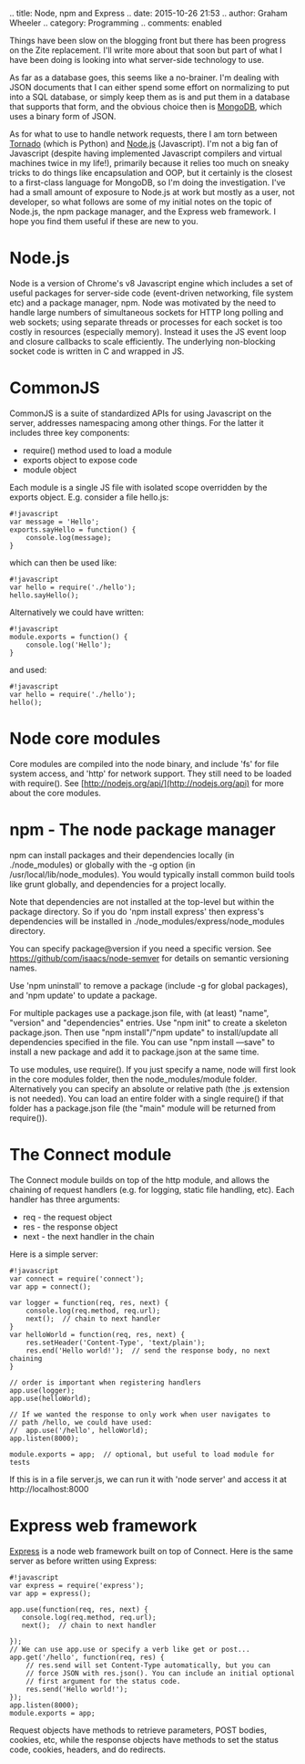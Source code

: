 .. title: Node, npm and Express
.. date: 2015-10-26 21:53
.. author: Graham Wheeler
.. category: Programming
.. comments: enabled

Things have been slow on the blogging front but there has been progress on the
Zite replacement. I'll write more about that soon but part of what I have been 
doing is looking into what server-side technology to use.

As far as a database goes, this seems like a no-brainer. I'm dealing with JSON
documents that I can either spend some effort on normalizing to put into a SQL 
database, or simply keep them as is and put them in a database that supports 
that form, and the obvious choice then is [MongoDB](https://www.mongodb.org/), 
which uses a binary form of JSON.

As for what to use to handle network requests, there I am torn between
[Tornado](http://www.tornadoweb.org/en/stable/)
(which is Python) and [Node.js](https://nodejs.org/en/) (Javascript). I'm not 
a big fan of Javascript 
(despite having implemented Javascript compilers and virtual machines twice in 
my life!), primarily because it relies too much on sneaky tricks to do things
like encapsulation and OOP, but it certainly is the closest to a first-class
language for MongoDB, so I'm doing the investigation. I've had a small amount
of exposure to Node.js at work but mostly as a user, not developer, so what
follows are some of my initial notes on the topic of Node.js, the npm package
manager, and the Express web framework. I hope you find them useful if these
are new to you.

# Node.js

Node is a version of Chrome's v8 Javascript engine 
which includes a set of useful packages for server-side code (event-driven networking, 
file system etc) and a package manager, npm. Node was motivated by the need to handle 
large numbers of simultaneous sockets for HTTP long polling and web sockets; using 
separate threads or processes for each socket is too costly in resources (especially 
memory). Instead it uses the JS event loop and closure callbacks to scale efficiently.
 The underlying non-blocking socket code is written in C and wrapped in JS.

# CommonJS

CommonJS is a suite of standardized APIs for using Javascript on the server,
addresses namespacing among other things. For the latter it includes three key
components:

- require() method used to load a module
- exports object to expose code
- module object

Each module is a single JS file with isolated scope overridden by the exports object. 
E.g. consider a file hello.js:

    #!javascript
    var message = 'Hello';
    exports.sayHello = function() {
        console.log(message);
    }

which can then be used like:

    #!javascript
    var hello = require('./hello');
    hello.sayHello();

Alternatively we could have written:

    #!javascript
    module.exports = function() {
        console.log('Hello');
    }

and used:

    #!javascript
    var hello = require('./hello');
    hello();

# Node core modules

Core modules are compiled into the node binary, and include 'fs' for file
system access, and 'http' for network support. They still need to be loaded
with require(). See [http://nodejs.org/api/](http://nodejs.org/api) 
for more about the core modules.

# npm - The node package manager

npm can install packages and their dependencies locally (in ./node\_modules)
or globally with the -g option (in /usr/local/lib/node\_modules). You would
typically install common build tools like grunt globally, and dependencies
for a project locally. 

Note that dependencies are not installed at the top-level but within the
package directory. So if you do 'npm install express' then express's
dependencies will be installed in ./node\_modules/express/node\_modules directory.

You can specify package@version if you need a specific version. See
[https://github/com/isaacs/node-semver](https://github/com/isaacs/node-semver)
for details on semantic versioning names.

Use 'npm uninstall' to remove a package (include -g for global packages), and 
'npm update' to update a package.

For multiple packages use a package.json file, with (at least) "name", "version"
 and "dependencies" entries. Use "npm init" to create a skeleton package.json.
 Then use "npm install"/"npm update" to install/update all dependencies specified 
 in the file. You can use "npm install <package> —save" to install a new package 
 and add it to package.json at the same time.

To use modules, use require(). If you just specify a name, node will first look 
in the core modules folder, then the node_modules/module folder. Alternatively 
you can specify an absolute or relative path (the .js extension is not needed). 
You can load an entire folder with a single require() if that folder has a 
package.json file (the "main" module will be returned from require()).

# The Connect module

The Connect module builds on top of the http module, and allows the chaining of 
request handlers (e.g. for logging, static file handling, etc). Each handler 
has three arguments:

- req - the request object
- res - the response object
- next - the next handler in the chain

Here is a simple server:

    #!javascript
    var connect = require('connect');
    var app = connect();
    
    var logger = function(req, res, next) {
        console.log(req.method, req.url);
        next();  // chain to next handler
    }
    var helloWorld = function(req, res, next) {
        res.setHeader('Content-Type', 'text/plain');
        res.end('Hello world!');  // send the response body, no next chaining
    }
    
    // order is important when registering handlers
    app.use(logger);
    app.use(helloWorld);
    
    // If we wanted the response to only work when user navigates to
    // path /hello, we could have used:
    //  app.use('/hello', helloWorld);
    app.listen(8000);
    
    module.exports = app;  // optional, but useful to load module for tests

If this is in a file server.js, we can run it with 'node server' and access it at
http://localhost:8000

# Express web framework

[Express](http://expressjs.com/) is a node web framework built on top of Connect. 
Here is the same server as before written using Express:

    #!javascript
    var express = require('express');
    var app = express();
    
    app.use(function(req, res, next) {
       console.log(req.method, req.url);
       next();  // chain to next handler
    
    });
    // We can use app.use or specify a verb like get or post...
    app.get('/hello', function(req, res) {
        // res.send will set Content-Type automatically, but you can 
        // force JSON with res.json(). You can include an initial optional
        // first argument for the status code.
        res.send('Hello world!'); 
    });
    app.listen(8000);
    module.exports = app;

Request objects have methods to retrieve parameters, POST bodies, cookies,
etc, while the response objects have methods to set the status code, cookies,
headers, and do redirects.

